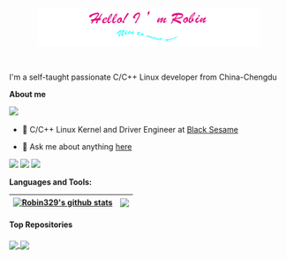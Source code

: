 <p align="center"><a href="https://Robin329.github.io"><img width="80%" src="./assets/Robin.png" /></a></p>

<br />

I'm a self-taught passionate C/C++ Linux developer from China-Chengdu

**About me**


![](https://komarev.com/ghpvc/?username=Robin329&color=blue)

- 💼 C/C++ Linux Kernel and Driver Engineer at [Black Sesame](https://www.blacksesame.com.cn/)

- 💬 Ask me about anything [here](https://github.com/Robin329/Robin329/issues)

[![](https://img.shields.io/badge/OS-Arch%20Linux-33aadd?style=flat-square&logo=arch-linux&logoColor=ffffff)](https://www.archlinux.org/)
[![](https://img.shields.io/badge/macOS-M1Pro-292e33?style=flat-square&logo=apple&logoColor=ffffff)](https://www.tonymacx86.com/)
[![](https://img.shields.io/badge/-C/C++/Python/Shell-007396?style=flat-square&logo=C/C++/Python/Shell&logoColor=ffffff)](https://reactjs.org/)



**Languages and Tools:**

| <a href="https://github.com/Robin329/LearnOpenGL"><img align="center" src="https://github-readme-stats.vercel.app/api?username=Robin329&show_icons=true&include_all_commits=true&theme=buefy&hide_border=true" alt="Robin329's github stats" /></a> | <a href="https://github.com/Robin329/github-readme-stats"><img align="center" src="https://github-readme-stats.vercel.app/api/top-langs/?username=Robin329&layout=compact&theme=buefy&hide_border=true" /></a> |
| ------------- | ------------- |

#### Top Repositories
<a href="https://github.com/Robin329/LearnOpenGL">
  <img align="center" src="https://github-readme-stats.vercel.app/api/pin/?username=Robin329&repo=LearnOpenGL&theme=buefy" />
</a>
<a href="https://github.com/Robin329/Robin329.github.io">
  <img align="center" src="https://github-readme-stats.vercel.app/api/pin/?username=Robin329&repo=Robin329.github.io&theme=buefy" />
</a>

<br />
<br />

